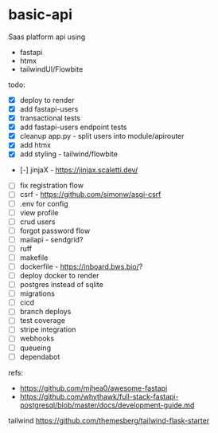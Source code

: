 # basic-api

Saas platform api using

- fastapi
- htmx
- tailwindUI/Flowbite

todo:

- [x] deploy to render
- [x] add fastapi-users
- [x] transactional tests
- [x] add fastapi-users endpoint tests
- [x] cleanup app.py - split users into module/apirouter
- [x] add htmx
- [x] add styling - tailwind/flowbite
- [-] jinjaX - https://jinjax.scaletti.dev/
- [ ] fix registration flow
- [ ] csrf - https://github.com/simonw/asgi-csrf
- [ ] .env for config
- [ ] view profile
- [ ] crud users
- [ ] forgot password flow
- [ ] mailapi - sendgrid?
- [ ] ruff
- [ ] makefile
- [ ] dockerfile - https://inboard.bws.bio/?
- [ ] deploy docker to render
- [ ] postgres instead of sqlite
- [ ] migrations
- [ ] cicd
- [ ] branch deploys
- [ ] test coverage
- [ ] stripe integration
- [ ] webhooks
- [ ] queueing
- [ ] dependabot

refs:

- https://github.com/mjhea0/awesome-fastapi
- https://github.com/whythawk/full-stack-fastapi-postgresql/blob/master/docs/development-guide.md

tailwind
https://github.com/themesberg/tailwind-flask-starter
